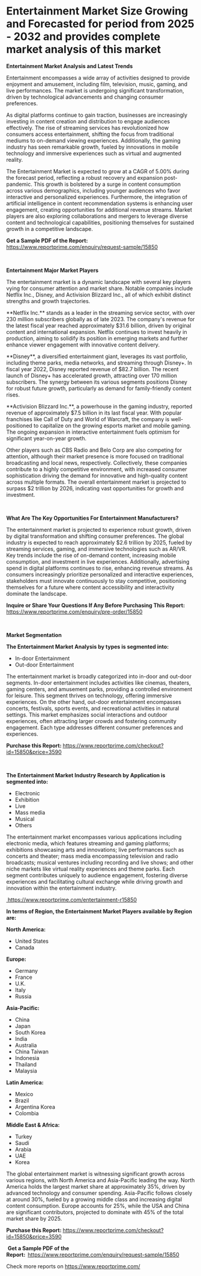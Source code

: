<p><h1>Entertainment Market Size Growing and Forecasted for period from 2025 - 2032 and provides complete market analysis of this market</h1></p><p><strong>Entertainment Market Analysis and Latest Trends</strong></p>
<p><p>Entertainment encompasses a wide array of activities designed to provide enjoyment and amusement, including film, television, music, gaming, and live performances. The market is undergoing significant transformation, driven by technological advancements and changing consumer preferences.</p><p>As digital platforms continue to gain traction, businesses are increasingly investing in content creation and distribution to engage audiences effectively. The rise of streaming services has revolutionized how consumers access entertainment, shifting the focus from traditional mediums to on-demand viewing experiences. Additionally, the gaming industry has seen remarkable growth, fueled by innovations in mobile technology and immersive experiences such as virtual and augmented reality.</p><p>The Entertainment Market is expected to grow at a CAGR of 5.00% during the forecast period, reflecting a robust recovery and expansion post-pandemic. This growth is bolstered by a surge in content consumption across various demographics, including younger audiences who favor interactive and personalized experiences. Furthermore, the integration of artificial intelligence in content recommendation systems is enhancing user engagement, creating opportunities for additional revenue streams. Market players are also exploring collaborations and mergers to leverage diverse content and technological capabilities, positioning themselves for sustained growth in a competitive landscape.</p></p>
<p><strong>Get a Sample PDF of the Report:&nbsp;</strong> <a href="https://www.reportprime.com/enquiry/request-sample/15850?utm_campaign=3124&utm_medium=2&utm_source=Github&utm_content=ia&utm_term=20032025&utm_id=entertainment">https://www.reportprime.com/enquiry/request-sample/15850</a></p>
<p>&nbsp;</p>
<p><strong>Entertainment Major Market Players</strong></p>
<p><p>The entertainment market is a dynamic landscape with several key players vying for consumer attention and market share. Notable companies include Netflix Inc., Disney, and Activision Blizzard Inc., all of which exhibit distinct strengths and growth trajectories.</p><p>**Netflix Inc.** stands as a leader in the streaming service sector, with over 230 million subscribers globally as of late 2023. The company's revenue for the latest fiscal year reached approximately $31.6 billion, driven by original content and international expansion. Netflix continues to invest heavily in production, aiming to solidify its position in emerging markets and further enhance viewer engagement with innovative content delivery.</p><p>**Disney**, a diversified entertainment giant, leverages its vast portfolio, including theme parks, media networks, and streaming through Disney+. In fiscal year 2022, Disney reported revenue of $82.7 billion. The recent launch of Disney+ has accelerated growth, attracting over 170 million subscribers. The synergy between its various segments positions Disney for robust future growth, particularly as demand for family-friendly content rises.</p><p>**Activision Blizzard Inc.**, a powerhouse in the gaming industry, reported revenue of approximately $7.5 billion in its last fiscal year. With popular franchises like Call of Duty and World of Warcraft, the company is well-positioned to capitalize on the growing esports market and mobile gaming. The ongoing expansion in interactive entertainment fuels optimism for significant year-on-year growth.</p><p>Other players such as CBS Radio and Belo Corp are also competing for attention, although their market presence is more focused on traditional broadcasting and local news, respectively. Collectively, these companies contribute to a highly competitive environment, with increased consumer sophistication driving the demand for innovative and high-quality content across multiple formats. The overall entertainment market is projected to surpass $2 trillion by 2026, indicating vast opportunities for growth and investment.</p></p>
<p>&nbsp;</p>
<p><strong>What Are The Key Opportunities For Entertainment Manufacturers?</strong></p>
<p><p>The entertainment market is projected to experience robust growth, driven by digital transformation and shifting consumer preferences. The global industry is expected to reach approximately $2.6 trillion by 2025, fueled by streaming services, gaming, and immersive technologies such as AR/VR. Key trends include the rise of on-demand content, increasing mobile consumption, and investment in live experiences. Additionally, advertising spend in digital platforms continues to rise, enhancing revenue streams. As consumers increasingly prioritize personalized and interactive experiences, stakeholders must innovate continuously to stay competitive, positioning themselves for a future where content accessibility and interactivity dominate the landscape.</p></p>
<p><strong>Inquire or Share Your Questions If Any Before Purchasing This Report:</strong> <a href="https://www.reportprime.com/enquiry/pre-order/15850?utm_campaign=3124&utm_medium=2&utm_source=Github&utm_content=ia&utm_term=20032025&utm_id=entertainment">https://www.reportprime.com/enquiry/pre-order/15850</a></p>
<p>&nbsp;</p>
<p><strong>Market Segmentation</strong></p>
<p><strong>The Entertainment Market Analysis by types is segmented into:</strong></p>
<p><ul><li>In-door Entertainment</li><li>Out-door Entertainment</li></ul></p>
<p><p>The entertainment market is broadly categorized into in-door and out-door segments. In-door entertainment includes activities like cinemas, theaters, gaming centers, and amusement parks, providing a controlled environment for leisure. This segment thrives on technology, offering immersive experiences. On the other hand, out-door entertainment encompasses concerts, festivals, sports events, and recreational activities in natural settings. This market emphasizes social interactions and outdoor experiences, often attracting larger crowds and fostering community engagement. Each type addresses different consumer preferences and experiences.</p></p>
<p><strong>Purchase this Report:&nbsp;</strong><a href="https://www.reportprime.com/checkout?id=15850&price=3590&utm_campaign=3124&utm_medium=2&utm_source=Github&utm_content=ia&utm_term=20032025&utm_id=entertainment">https://www.reportprime.com/checkout?id=15850&price=3590</a></p>
<p>&nbsp;</p>
<p><strong>The Entertainment Market Industry Research by Application is segmented into:</strong></p>
<p><ul><li>Electronic</li><li>Exhibition</li><li>Live</li><li>Mass media</li><li>Musical</li><li>Others</li></ul></p>
<p><p>The entertainment market encompasses various applications including electronic media, which features streaming and gaming platforms; exhibitions showcasing arts and innovations; live performances such as concerts and theater; mass media encompassing television and radio broadcasts; musical ventures including recording and live shows; and other niche markets like virtual reality experiences and theme parks. Each segment contributes uniquely to audience engagement, fostering diverse experiences and facilitating cultural exchange while driving growth and innovation within the entertainment industry.</p></p>
<p><a href="https://www.reportprime.com/entertainment-r15850?utm_campaign=3124&utm_medium=2&utm_source=Github&utm_content=ia&utm_term=20032025&utm_id=entertainment">&nbsp;https://www.reportprime.com/entertainment-r15850</a></p>
<p><strong>In terms of Region, the Entertainment Market Players available by Region are:</strong></p>
<p>
    <p> <strong> North America: </strong>
        <ul>
            <li>United States</li>
            <li>Canada</li>
        </ul>
        </p> 
    <p> <strong> Europe: </strong>
        <ul>
            <li>Germany</li>
            <li>France</li>
            <li>U.K.</li>
            <li>Italy</li>
            <li>Russia</li>
        </ul>
        </p> 
    <p> <strong> Asia-Pacific: </strong>
        <ul>
            <li>China</li>
            <li>Japan</li>
            <li>South Korea</li>
            <li>India</li>
            <li>Australia</li>
            <li>China Taiwan</li>
            <li>Indonesia</li>
            <li>Thailand</li>
            <li>Malaysia</li>
        </ul>
        </p> 
    <p> <strong> Latin America: </strong>
        <ul>
            <li>Mexico</li>
            <li>Brazil</li>
            <li>Argentina Korea</li>
            <li>Colombia</li>
        </ul>
        </p> 
    <p> <strong> Middle East & Africa: </strong>
        <ul>
            <li>Turkey</li>
            <li>Saudi</li>
            <li>Arabia</li>
            <li>UAE</li>
            <li>Korea</li>
        </ul>
    </p>
    </p>
<p><p>The global entertainment market is witnessing significant growth across various regions, with North America and Asia-Pacific leading the way. North America holds the largest market share at approximately 35%, driven by advanced technology and consumer spending. Asia-Pacific follows closely at around 30%, fueled by a growing middle class and increasing digital content consumption. Europe accounts for 25%, while the USA and China are significant contributors, projected to dominate with 45% of the total market share by 2025.</p></p>
<p><strong>Purchase this Report: </strong><a href="https://www.reportprime.com/checkout?id=15850&price=3590&utm_campaign=3124&utm_medium=2&utm_source=Github&utm_content=ia&utm_term=20032025&utm_id=entertainment">https://www.reportprime.com/checkout?id=15850&price=3590</a></p>
<p>&nbsp;<strong>Get a Sample PDF of the Report:&nbsp;&nbsp;</strong><a href="https://www.reportprime.com/enquiry/request-sample/15850?utm_campaign=3124&utm_medium=2&utm_source=Github&utm_content=ia&utm_term=20032025&utm_id=entertainment">https://www.reportprime.com/enquiry/request-sample/15850</a></p>
<p><strong></strong></p>
<p>Check more reports on <a href="https://www.reportprime.com/?utm_campaign=3124&utm_medium=2&utm_source=Github&utm_content=ia&utm_term=20032025&utm_id=entertainment">https://www.reportprime.com/</a></p>